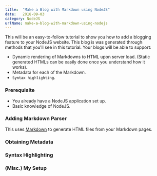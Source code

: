```yaml
---
title:  "Make a Blog with Markdown using NodeJS"
date:   2018-09-03
category: NodeJS
urlName: make-a-blog-with-markdown-using-nodejs
---
```


This will be an easy-to-follow tutorial to show you how to add a blogging feature to your NodeJS website. This blog is was generated through methods that you'll see in this tutorial. Your blogs will be able to support: 
* Dynamic rendering of Markdowns to HTML upon server load. (Static generated HTMLs can be easily done once you understand how it works).
* Metadata for each of the Markdown.
* `Syntax highlighting`.

### Prerequisite
- You already have a NodeJS application set up.
- Basic knowledge of NodeJS.

### Adding Markdown Parser
This uses [Markdown](www.google.com) to generate HTML files from your Markdown pages.

### Obtaining Metadata

### Syntax Highlighting


### (Misc.) My Setup